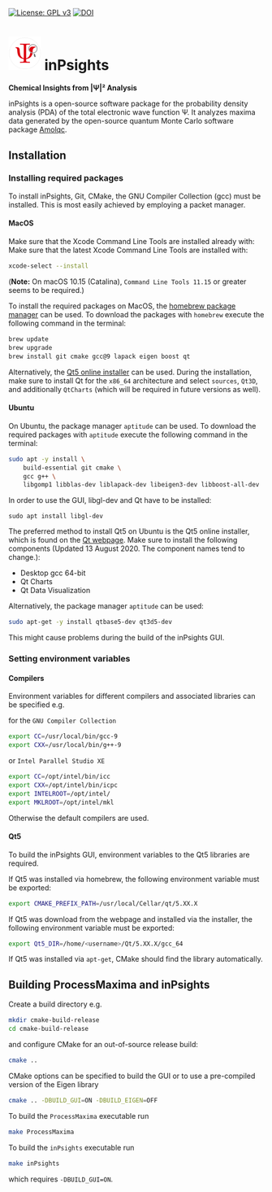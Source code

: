 [![License: GPL v3](https://img.shields.io/badge/License-GPLv3-blue.svg)](https://www.gnu.org/licenses/gpl-3.0)
[![DOI](https://zenodo.org/badge/DOI/10.5281/zenodo.4321715.svg)](https://doi.org/10.5281/zenodo.4321715)

# <img src="src/GUI/inPsightsIcon.png" alt="inPsights Logo" width="64"/> inPsights
**Chemical Insights from |Ψ|² Analysis**

inPsights is a open-source software package for the probability density analysis (PDA) of the total electronic wave function Ψ.
It analyzes maxima data generated by the open-source quantum Monte Carlo software package [Amolqc](https://github.com/luechow-group/Amolqc).

## Installation
### Installing required packages
To install inPsights, Git, CMake, the GNU Compiler Collection (gcc) must be installed. 
This is most easily achieved by employing a packet manager.

#### MacOS
Make sure that the Xcode Command Line Tools are installed already with: 
Make sure that the latest Xcode Command Line Tools are installed with: 
```bash
xcode-select --install
```
(**Note:** On macOS 10.15 (Catalina), `Command Line Tools 11.15` or greater seems to be required.)


To install the required packages on MacOS, the [homebrew package manager](https://brew.sh) can be used. 
To download the packages with `homebrew` execute the following command in the terminal:
```bash
brew update
brew upgrade
brew install git cmake gcc@9 lapack eigen boost qt
```

Alternatively, the [Qt5 online installer](https://www.qt.io/download-open-source) can be used.
During the installation, make sure to install Qt for the `x86_64` architecture 
and select `sources`, `Qt3D`, and additionally `QtCharts` (which will be required in future versions as well).


#### Ubuntu
On Ubuntu, the package manager `aptitude` can be used.
To download the required packages with `aptitude` execute the following command in the terminal:
```bash
sudo apt -y install \
    build-essential git cmake \
    gcc g++ \
    libgomp1 libblas-dev liblapack-dev libeigen3-dev libboost-all-dev
```

In order to use the GUI, libgl-dev and Qt have to be installed:
```
sudo apt install libgl-dev
```
The preferred method to install Qt5 on Ubuntu is the Qt5 online installer, which is found on the [Qt webpage](https://www.qt.io/download-qt-installer).
Make sure to install the following components (Updated 13 August 2020. The component names tend to change.):
   * Desktop gcc 64-bit
   * Qt Charts
   * Qt Data Visualization

Alternatively, the package manager `aptitude` can be used:
```bash
sudo apt-get -y install qtbase5-dev qt3d5-dev 
```
This might cause problems during the build of the inPsights GUI.

### Setting environment variables

#### Compilers
Environment variables for different compilers and associated libraries can be specified e.g. 

for the `GNU Compiler Collection`
```bash
export CC=/usr/local/bin/gcc-9
export CXX=/usr/local/bin/g++-9
```
or `Intel Parallel Studio XE`
```bash
export CC=/opt/intel/bin/icc
export CXX=/opt/intel/bin/icpc
export INTELROOT=/opt/intel/
export MKLROOT=/opt/intel/mkl
```
Otherwise the default compilers are used.

#### Qt5
To build the inPsights GUI, environment variables to the Qt5 libraries are required.

If Qt5 was installed via homebrew, the following environment variable must be exported:

```bash
export CMAKE_PREFIX_PATH=/usr/local/Cellar/qt/5.XX.X
```

If Qt5 was download from the webpage and installed via the installer, the following environment variable must be exported:
```bash
export Qt5_DIR=/home/<username>/Qt/5.XX.X/gcc_64
```

If Qt5 was installed via `apt-get`, CMake should find the library automatically.


## Building ProcessMaxima and inPsights

Create a build directory e.g.
```bash
mkdir cmake-build-release
cd cmake-build-release
```
and configure CMake for an out-of-source release build:
```bash
cmake ..
```
CMake options can be specified to build the GUI or to use a pre-compiled version of the Eigen library
```bash
cmake .. -DBUILD_GUI=ON -DBUILD_EIGEN=OFF
```

To build the `ProcessMaxima` executable run
```bash
make ProcessMaxima
```
To build the `inPsights` executable run
```bash
make inPsights
```
which requires `-DBUILD_GUI=ON`.

